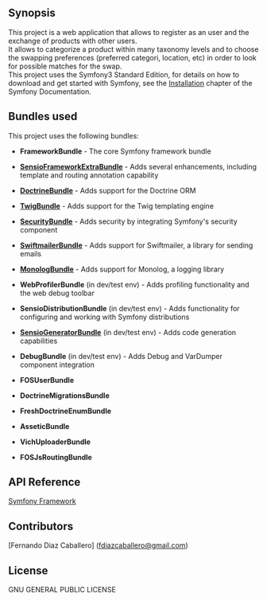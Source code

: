 ## Synopsis

This project is a web application that allows to register as an user and the exchange of products with other users.  
It allows to categorize a product within many taxonomy levels and to choose the swapping preferences (preferred categori, location, etc) in order to look for possible matches for the swap.  
This project uses the Symfony3 Standard Edition, for details on how to download and get started with Symfony, see the
[Installation][1] chapter of the Symfony Documentation.

## Bundles used

This project uses the following bundles:

  * **FrameworkBundle** - The core Symfony framework bundle

  * [**SensioFrameworkExtraBundle**][6] - Adds several enhancements, including
    template and routing annotation capability

  * [**DoctrineBundle**][7] - Adds support for the Doctrine ORM

  * [**TwigBundle**][8] - Adds support for the Twig templating engine

  * [**SecurityBundle**][9] - Adds security by integrating Symfony's security
    component

  * [**SwiftmailerBundle**][10] - Adds support for Swiftmailer, a library for
    sending emails

  * [**MonologBundle**][11] - Adds support for Monolog, a logging library

  * **WebProfilerBundle** (in dev/test env) - Adds profiling functionality and
    the web debug toolbar

  * **SensioDistributionBundle** (in dev/test env) - Adds functionality for
    configuring and working with Symfony distributions

  * [**SensioGeneratorBundle**][13] (in dev/test env) - Adds code generation
    capabilities

  * **DebugBundle** (in dev/test env) - Adds Debug and VarDumper component
    integration  

  *	**FOSUserBundle** 
  
  * **DoctrineMigrationsBundle**
  
  * **FreshDoctrineEnumBundle**
  
  * **AsseticBundle**
  
  * **VichUploaderBundle**
  
  * **FOSJsRoutingBundle**

[1]:  https://symfony.com/doc/3.0/book/installation.html
[6]:  https://symfony.com/doc/current/bundles/SensioFrameworkExtraBundle/index.html
[7]:  https://symfony.com/doc/3.0/book/doctrine.html
[8]:  https://symfony.com/doc/3.0/book/templating.html
[9]:  https://symfony.com/doc/3.0/book/security.html
[10]: https://symfony.com/doc/3.0/cookbook/email.html
[11]: https://symfony.com/doc/3.0/cookbook/logging/monolog.html
[13]: https://symfony.com/doc/3.0/bundles/SensioGeneratorBundle/index.html

## API Reference

[Symfony Framework](http://symfony.com/)  

## Contributors

[Fernando Diaz Caballero] (fdiazcaballero@gmail.com)  

## License

GNU GENERAL PUBLIC LICENSE
